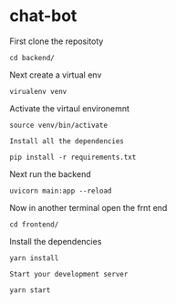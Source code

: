 # chat-bot
First clone the repositoty
```
cd backend/
```
Next create a virtual env 
```
virualenv venv
```
Activate the  virtaul environemnt
```
source venv/bin/activate

Install all the dependencies

pip install -r requirements.txt
```
Next run the backend
```
uvicorn main:app --reload
```
Now in another terminal open the frnt end
```
cd frontend/
```
Install the dependencies
```
yarn install

Start your development server

yarn start
```
